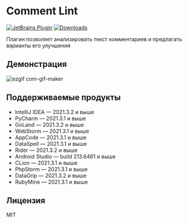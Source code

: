 # Comment Lint

[![JetBrains Plugin](https://img.shields.io/jetbrains/plugin/v/18859-comment-lint.svg?style=flat-square&label=jetbrains%20plugin)](https://plugins.jetbrains.com/plugin/18859-comment-lint)
[![Downloads](https://img.shields.io/jetbrains/plugin/d/18859-comment-lint.svg?style=flat-square)](https://plugins.jetbrains.com/plugin/18859-comment-lint)

Плагин позволяет анализировать текст комментариев и предлагать варианты его улучшения

## Демонстрация
![ezgif com-gif-maker](https://user-images.githubusercontent.com/3893228/154930280-c3617a78-ce01-4be3-919e-b053a4944558.gif)

## Поддерживаемые продукты
- IntelliJ IDEA — 2021.3.2 и выше
- PyCharm — 2021.3.1 и выше
- GoLand — 2021.3.2 и выше
- WebStorm — 2021.3.1 и выше
- AppCode — 2021.3.1 и выше
- DataSpell — 2021.3.1 и выше
- Rider — 2021.3.2 и выше
- Android Studio — build 213.6461 и выше
- CLion — 2021.3.1 и выше
- PhpStorm — 2021.3.1 и выше
- DataGrip — 2021.3.2 и выше
- RubyMine — 2021.3.1 и выше

## Лицензия
MIT
